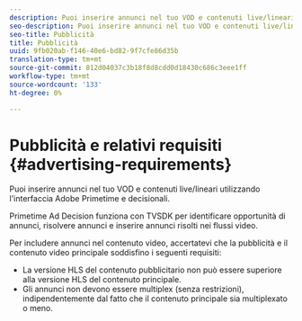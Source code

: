 ```yaml
---
description: Puoi inserire annunci nel tuo VOD e contenuti live/lineari utilizzando l'interfaccia  Adobe Primetime e decisionali.
seo-description: Puoi inserire annunci nel tuo VOD e contenuti live/lineari utilizzando l'interfaccia  Adobe Primetime e decisionali.
seo-title: Pubblicità
title: Pubblicità
uuid: 9fb020ab-f146-40e6-bd82-9f7cfe86d35b
translation-type: tm+mt
source-git-commit: 812d04037c3b18f8d8cdd0d18430c686c3eee1ff
workflow-type: tm+mt
source-wordcount: '133'
ht-degree: 0%

---
```



# Pubblicità e relativi requisiti {#advertising-requirements}

Puoi inserire annunci nel tuo VOD e contenuti live/lineari utilizzando l&#39;interfaccia  Adobe Primetime e decisionali.

Primetime Ad Decision funziona con TVSDK per identificare opportunità di annunci, risolvere annunci e inserire annunci risolti nei flussi video.

Per includere annunci nel contenuto video, accertatevi che la pubblicità e il contenuto video principale soddisfino i seguenti requisiti:

* La versione HLS del contenuto pubblicitario non può essere superiore alla versione HLS del contenuto principale.
* Gli annunci non devono essere multiplex (senza restrizioni), indipendentemente dal fatto che il contenuto principale sia multiplexato o meno.